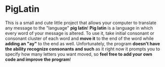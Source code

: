 # PigLatin

This is a small and cute little project that allows your computer to translate any message to the "language" <b>pig latin</b>! <b>Pig latin</b> is a language in which every word of your message is altered. To use it, take initial consonant or consonant cluster of each word and <b>move it</b> to the end of the word while <b>adding an "ay"</b> to the end as well. Unfortunately, the program <b>doesn't have the ability recognize consonants and such</b> as it right now it prompts you to specify how many letters you want moved, so <b>feel free to add your own code and improve the program</b>!